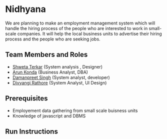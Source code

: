 # Nidhyana

We are planning to make an employment management system which will handle the hiring process of the people who are interested to work in small-scale companies. It will help the local business units to advertise their hiring process and the people who are seeking jobs.

## Team Members and Roles
* [Shweta Terkar](https://github.com/shwetaterkar/-CIS641-HW2-terkars.git) (System analysis , Designer)
* [Arun Konda](https://github.com/kondaa1/CIS641-HW2-Kondaa.git) (Business Analyst, DBA)
* [Damanpreet Singh](https://github.com/dpsingh2194/CIS641-HW2-Singh) (System analyst, developer)
* [Divyangi Rathore](https://github.com/divyar176/CIS641-HW2-Rathore.git) (System Analyst, UI Design)

## Prerequisites
* Employement data gathering from small scale buisness units
* Knowledge of javascript and DBMS

## Run Instructions